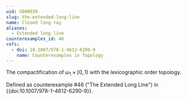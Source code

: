 ```yaml
---
uid: S000039
slug: the-extended-long-line
name: Closed long ray
aliases:
  - Extended long line
counterexamples_id: 46
refs:
  - doi: 10.1007/978-1-4612-6290-9 
    name: Counterexamples in Topology
---
```

The compactification of $\omega_1 \times [0,1)$ with the
lexicographic order topology.

Defined as counterexample #46 ("The Extended Long Line")
in {{doi:10.1007/978-1-4612-6290-9}}.
